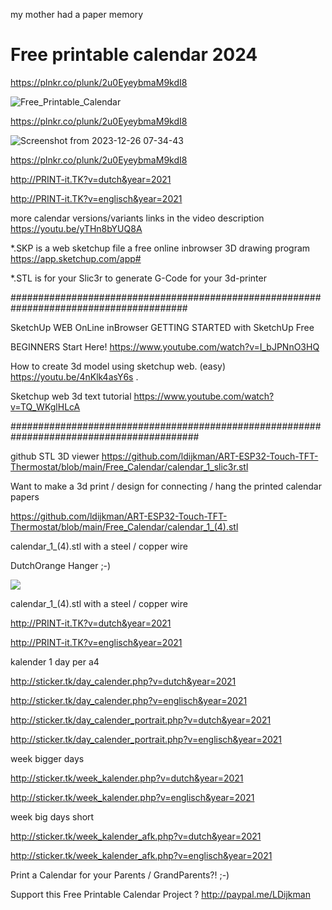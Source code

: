 my mother had a paper memory


# Free printable calendar 2024

https://plnkr.co/plunk/2u0EyeybmaM9kdI8

![Free_Printable_Calendar](https://github.com/ldijkman/ART-ESP32-Touch-TFT-Thermostat/assets/45427770/192ad929-9524-468a-94e4-e4a4a51697d3)

https://plnkr.co/plunk/2u0EyeybmaM9kdI8

![Screenshot from 2023-12-26 07-34-43](https://github.com/ldijkman/ART-ESP32-Touch-TFT-Thermostat/assets/45427770/53eb168b-f580-4fdd-93b6-6328c8a21bd4)

https://plnkr.co/plunk/2u0EyeybmaM9kdI8










http://PRINT-it.TK?v=dutch&year=2021

http://PRINT-it.TK?v=englisch&year=2021

more calendar versions/variants links in the video description https://youtu.be/yTHn8bYUQ8A

*.SKP is a web sketchup file a free online inbrowser 3D drawing program https://app.sketchup.com/app#

*.STL is for your Slic3r to generate G-Code for your 3d-printer

########################################################################################

SketchUp WEB OnLine inBrowser GETTING STARTED with SketchUp Free

BEGINNERS Start Here! https://www.youtube.com/watch?v=I_bJPNnO3HQ

How to create 3d model using sketchup web. (easy) https://youtu.be/4nKlk4asY6s .

Sketchup web 3d text tutorial https://www.youtube.com/watch?v=TQ_WKglHLcA

##########################################################################################

github STL 3D viewer 
https://github.com/ldijkman/ART-ESP32-Touch-TFT-Thermostat/blob/main/Free_Calendar/calendar_1_slic3r.stl



Want to make a 3d print / design for connecting / hang the printed calendar papers

 
 
 https://github.com/ldijkman/ART-ESP32-Touch-TFT-Thermostat/blob/main/Free_Calendar/calendar_1_(4).stl
 
 calendar_1_(4).stl with a steel / copper wire
 
 DutchOrange Hanger ;-)
 
 <img src="https://github.com/ldijkman/ART-ESP32-Touch-TFT-Thermostat/blob/main/Free_Calendar/Free_Printable_Calendar.jpg">

 calendar_1_(4).stl with a steel / copper wire




http://PRINT-it.TK?v=dutch&year=2021

http://PRINT-it.TK?v=englisch&year=2021



kalender 1 day per a4 

http://sticker.tk/day_calender.php?v=dutch&year=2021

http://sticker.tk/day_calender.php?v=englisch&year=2021

http://sticker.tk/day_calender_portrait.php?v=dutch&year=2021

http://sticker.tk/day_calender_portrait.php?v=englisch&year=2021




week bigger days

http://sticker.tk/week_kalender.php?v=dutch&year=2021

http://sticker.tk/week_kalender.php?v=englisch&year=2021

week big days short

http://sticker.tk/week_kalender_afk.php?v=dutch&year=2021

http://sticker.tk/week_kalender_afk.php?v=englisch&year=2021



Print a Calendar for your Parents / GrandParents?! ;-)

Support this Free Printable Calendar Project ? http://paypal.me/LDijkman
 
